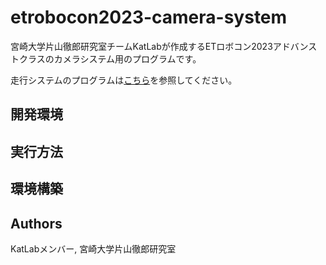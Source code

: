# etrobocon2023-camera-system
宮崎大学片山徹郎研究室チームKatLabが作成するETロボコン2023アドバンストクラスのカメラシステム用のプログラムです。

走行システムのプログラムは[こちら](https://github.com/KatLab-MiyazakiUniv/etrobocon2023)を参照してください。
## 開発環境

## 実行方法

## 環境構築

## Authors
KatLabメンバー, 宮崎大学片山徹郎研究室
